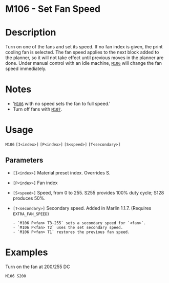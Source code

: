 # M106 - Set Fan Speed

# Description
Turn on one of the fans and set its speed. If no fan index is given, the print cooling fan is selected. The fan speed applies to the next block added to the planner, so it will not take effect until previous moves in the planner are done. Under manual control with an idle machine, [`M106`](/docs/gcode/M106.html) will change the fan speed immediately.

# Notes
  - '[`M106`](/docs/gcode/M106.html) with no speed sets the fan to full speed.'
  - Turn off fans with [`M107`](/docs/gcode/M107.html).

# Usage
`M106` `[I<index>]` `[P<index>]` `[S<speed>]` `[T<secondary>]`
## Parameters
- `[I<index>]` Material preset index. Overrides S.
- `[P<index>]` Fan index
- `[S<speed>]` Speed, from 0 to 255. S255 provides 100% duty cycle; S128 produces 50%.
- `[T<secondary>]` Secondary speed. Added in Marlin 1.1.7. (Requires `EXTRA_FAN_SPEED`)

      - `M106 P<fan> T3-255` sets a secondary speed for `<fan>`.
      - `M106 P<fan> T2` uses the set secondary speed.
      - `M106 P<fan> T1` restores the previous fan speed.

# Examples
Turn on the fan at 200/255 DC
```
M106 S200
```
